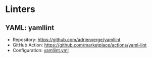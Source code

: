 # Linters

## YAML: yamllint

- Repository: https://github.com/adrienverge/yamllint
- GitHub Action: https://github.com/marketplace/actions/yaml-lint
- Configuration: [yamllint.yml](yamllint.yml)
